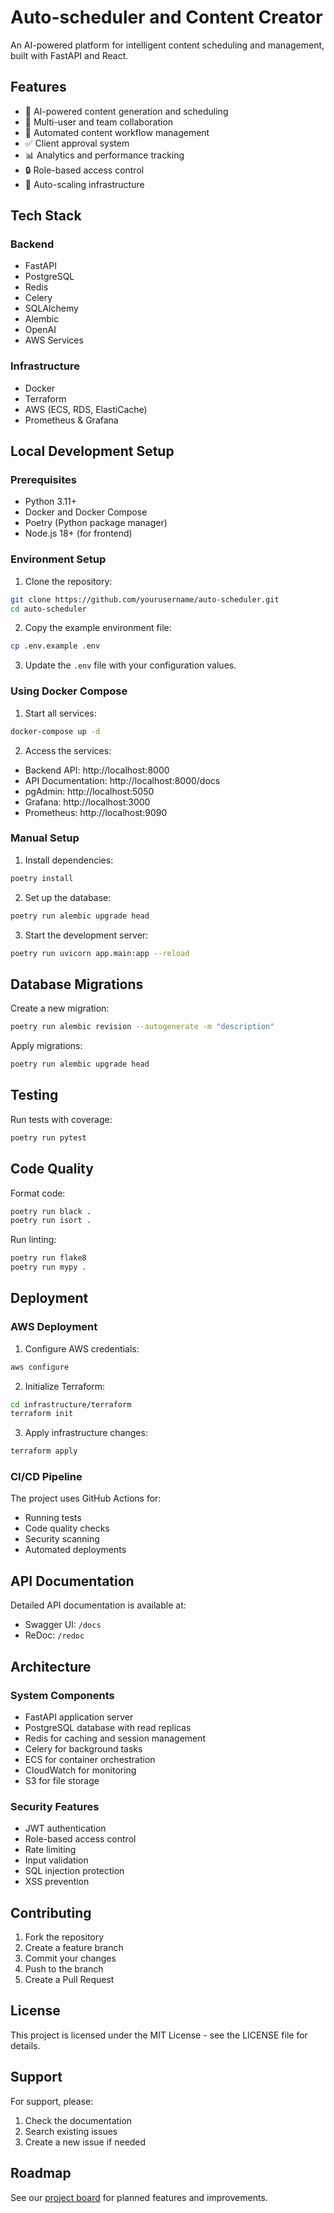 # Auto-scheduler and Content Creator

An AI-powered platform for intelligent content scheduling and management, built with FastAPI and React.

## Features

- 🤖 AI-powered content generation and scheduling
- 👥 Multi-user and team collaboration
- 🔄 Automated content workflow management
- ✅ Client approval system
- 📊 Analytics and performance tracking
- 🔒 Role-based access control
- 🚀 Auto-scaling infrastructure

## Tech Stack

### Backend
- FastAPI
- PostgreSQL
- Redis
- Celery
- SQLAlchemy
- Alembic
- OpenAI
- AWS Services

### Infrastructure
- Docker
- Terraform
- AWS (ECS, RDS, ElastiCache)
- Prometheus & Grafana

## Local Development Setup

### Prerequisites
- Python 3.11+
- Docker and Docker Compose
- Poetry (Python package manager)
- Node.js 18+ (for frontend)

### Environment Setup

1. Clone the repository:
```bash
git clone https://github.com/yourusername/auto-scheduler.git
cd auto-scheduler
```

2. Copy the example environment file:
```bash
cp .env.example .env
```

3. Update the `.env` file with your configuration values.

### Using Docker Compose

1. Start all services:
```bash
docker-compose up -d
```

2. Access the services:
- Backend API: http://localhost:8000
- API Documentation: http://localhost:8000/docs
- pgAdmin: http://localhost:5050
- Grafana: http://localhost:3000
- Prometheus: http://localhost:9090

### Manual Setup

1. Install dependencies:
```bash
poetry install
```

2. Set up the database:
```bash
poetry run alembic upgrade head
```

3. Start the development server:
```bash
poetry run uvicorn app.main:app --reload
```

## Database Migrations

Create a new migration:
```bash
poetry run alembic revision --autogenerate -m "description"
```

Apply migrations:
```bash
poetry run alembic upgrade head
```

## Testing

Run tests with coverage:
```bash
poetry run pytest
```

## Code Quality

Format code:
```bash
poetry run black .
poetry run isort .
```

Run linting:
```bash
poetry run flake8
poetry run mypy .
```

## Deployment

### AWS Deployment

1. Configure AWS credentials:
```bash
aws configure
```

2. Initialize Terraform:
```bash
cd infrastructure/terraform
terraform init
```

3. Apply infrastructure changes:
```bash
terraform apply
```

### CI/CD Pipeline

The project uses GitHub Actions for:
- Running tests
- Code quality checks
- Security scanning
- Automated deployments

## API Documentation

Detailed API documentation is available at:
- Swagger UI: `/docs`
- ReDoc: `/redoc`

## Architecture

### System Components
- FastAPI application server
- PostgreSQL database with read replicas
- Redis for caching and session management
- Celery for background tasks
- ECS for container orchestration
- CloudWatch for monitoring
- S3 for file storage

### Security Features
- JWT authentication
- Role-based access control
- Rate limiting
- Input validation
- SQL injection protection
- XSS prevention

## Contributing

1. Fork the repository
2. Create a feature branch
3. Commit your changes
4. Push to the branch
5. Create a Pull Request

## License

This project is licensed under the MIT License - see the LICENSE file for details.

## Support

For support, please:
1. Check the documentation
2. Search existing issues
3. Create a new issue if needed

## Roadmap

See our [project board](https://github.com/yourusername/auto-scheduler/projects) for planned features and improvements.
